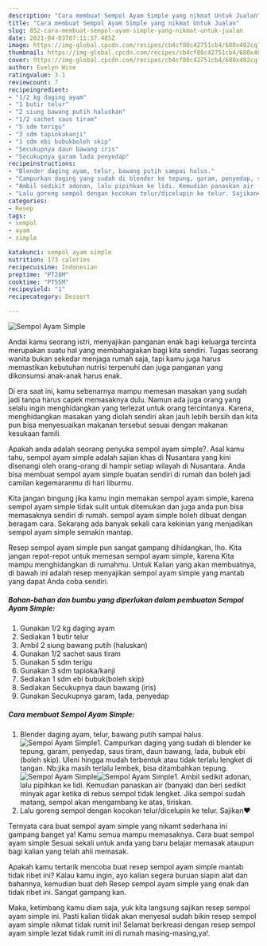 ```yaml
---
description: "Cara membuat Sempol Ayam Simple yang nikmat Untuk Jualan"
title: "Cara membuat Sempol Ayam Simple yang nikmat Untuk Jualan"
slug: 852-cara-membuat-sempol-ayam-simple-yang-nikmat-untuk-jualan
date: 2021-04-03T07:11:37.485Z
image: https://img-global.cpcdn.com/recipes/cb4cf80c42751cb4/680x482cq70/sempol-ayam-simple-foto-resep-utama.jpg
thumbnail: https://img-global.cpcdn.com/recipes/cb4cf80c42751cb4/680x482cq70/sempol-ayam-simple-foto-resep-utama.jpg
cover: https://img-global.cpcdn.com/recipes/cb4cf80c42751cb4/680x482cq70/sempol-ayam-simple-foto-resep-utama.jpg
author: Evelyn Wise
ratingvalue: 3.1
reviewcount: 7
recipeingredient:
- "1/2 kg daging ayam"
- "1 butir telur"
- "2 siung bawang putih haluskan"
- "1/2 sachet saus tiram"
- "5 sdm terigu"
- "3 sdm tapiokakanji"
- "1 sdm ebi bubukboleh skip"
- "Secukupnya daun bawang iris"
- "Secukupnya garam lada penyedap"
recipeinstructions:
- "Blender daging ayam, telur, bawang putih sampai halus."
- "Campurkan daging yang sudah di blender ke tepung, garam, penyedap, saus tiram, daun bawang, lada, bubuk ebi (boleh skip). Uleni hingga mudah terbentuk atau tidak terlalu lengket di tangan. Nb:jika masih terlalu lembek, bisa ditambahkan tepung."
- "Ambil sedikit adonan, lalu pipihkan ke lidi. Kemudian panaskan air (banyak) dan beri sedikit minyak agar ketika di rebus sempol tidak lengket. Jika sempol sudah matang, sempol akan mengambang ke atas, tiriskan."
- "Lalu goreng sempol dengan kocokan telur/dicelupin ke telur. Sajikan❤"
categories:
- Resep
tags:
- sempol
- ayam
- simple

katakunci: sempol ayam simple 
nutrition: 173 calories
recipecuisine: Indonesian
preptime: "PT28M"
cooktime: "PT55M"
recipeyield: "1"
recipecategory: Dessert

---
```



![Sempol Ayam Simple](https://img-global.cpcdn.com/recipes/cb4cf80c42751cb4/680x482cq70/sempol-ayam-simple-foto-resep-utama.jpg)

Andai kamu seorang istri, menyajikan panganan enak bagi keluarga tercinta merupakan suatu hal yang membahagiakan bagi kita sendiri. Tugas seorang  wanita bukan sekedar menjaga rumah saja, tapi kamu juga harus memastikan kebutuhan nutrisi terpenuhi dan juga panganan yang dikonsumsi anak-anak harus enak.

Di era  saat ini, kamu sebenarnya mampu memesan masakan yang sudah jadi tanpa harus capek memasaknya dulu. Namun ada juga orang yang selalu ingin menghidangkan yang terlezat untuk orang tercintanya. Karena, menghidangkan masakan yang diolah sendiri akan jauh lebih bersih dan kita pun bisa menyesuaikan makanan tersebut sesuai dengan makanan kesukaan famili. 



Apakah anda adalah seorang penyuka sempol ayam simple?. Asal kamu tahu, sempol ayam simple adalah sajian khas di Nusantara yang kini disenangi oleh orang-orang di hampir setiap wilayah di Nusantara. Anda bisa membuat sempol ayam simple buatan sendiri di rumah dan boleh jadi camilan kegemaranmu di hari liburmu.

Kita jangan bingung jika kamu ingin memakan sempol ayam simple, karena sempol ayam simple tidak sulit untuk ditemukan dan juga anda pun bisa memasaknya sendiri di rumah. sempol ayam simple boleh dibuat dengan beragam cara. Sekarang ada banyak sekali cara kekinian yang menjadikan sempol ayam simple semakin mantap.

Resep sempol ayam simple pun sangat gampang dihidangkan, lho. Kita jangan repot-repot untuk memesan sempol ayam simple, karena Kita mampu menghidangkan di rumahmu. Untuk Kalian yang akan membuatnya, di bawah ini adalah resep menyajikan sempol ayam simple yang mantab yang dapat Anda coba sendiri.

<!--inarticleads1-->

##### Bahan-bahan dan bumbu yang diperlukan dalam pembuatan Sempol Ayam Simple:

1. Gunakan 1/2 kg daging ayam
1. Sediakan 1 butir telur
1. Ambil 2 siung bawang putih (haluskan)
1. Gunakan 1/2 sachet saus tiram
1. Gunakan 5 sdm terigu
1. Gunakan 3 sdm tapioka/kanji
1. Sediakan 1 sdm ebi bubuk(boleh skip)
1. Sediakan Secukupnya daun bawang (iris)
1. Gunakan Secukupnya garam, lada, penyedap




<!--inarticleads2-->

##### Cara membuat Sempol Ayam Simple:

1. Blender daging ayam, telur, bawang putih sampai halus.
<img src="https://img-global.cpcdn.com/steps/2bab38b3e591ddcf/160x128cq70/sempol-ayam-simple-langkah-memasak-1-foto.jpg" alt="Sempol Ayam Simple">1. Campurkan daging yang sudah di blender ke tepung, garam, penyedap, saus tiram, daun bawang, lada, bubuk ebi (boleh skip). Uleni hingga mudah terbentuk atau tidak terlalu lengket di tangan. Nb:jika masih terlalu lembek, bisa ditambahkan tepung.
<img src="https://img-global.cpcdn.com/steps/0e2bfb9913795560/160x128cq70/sempol-ayam-simple-langkah-memasak-2-foto.jpg" alt="Sempol Ayam Simple"><img src="https://img-global.cpcdn.com/steps/5db3cfc4cfb04dae/160x128cq70/sempol-ayam-simple-langkah-memasak-2-foto.jpg" alt="Sempol Ayam Simple">1. Ambil sedikit adonan, lalu pipihkan ke lidi. Kemudian panaskan air (banyak) dan beri sedikit minyak agar ketika di rebus sempol tidak lengket. Jika sempol sudah matang, sempol akan mengambang ke atas, tiriskan.
1. Lalu goreng sempol dengan kocokan telur/dicelupin ke telur. Sajikan❤




Ternyata cara buat sempol ayam simple yang nikamt sederhana ini gampang banget ya! Kamu semua mampu memasaknya. Cara buat sempol ayam simple Sesuai sekali untuk anda yang baru belajar memasak ataupun bagi kalian yang telah ahli memasak.

Apakah kamu tertarik mencoba buat resep sempol ayam simple mantab tidak ribet ini? Kalau kamu ingin, ayo kalian segera buruan siapin alat dan bahannya, kemudian buat deh Resep sempol ayam simple yang enak dan tidak ribet ini. Sangat gampang kan. 

Maka, ketimbang kamu diam saja, yuk kita langsung sajikan resep sempol ayam simple ini. Pasti kalian tiidak akan menyesal sudah bikin resep sempol ayam simple nikmat tidak rumit ini! Selamat berkreasi dengan resep sempol ayam simple lezat tidak rumit ini di rumah masing-masing,ya!.

